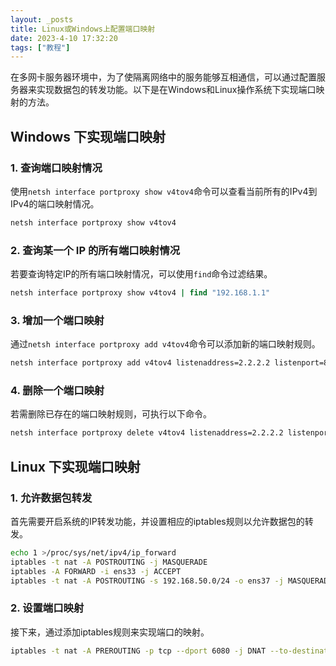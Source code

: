 ```yaml
---
layout: _posts
title: Linux或Windows上配置端口映射
date: 2023-4-10 17:32:20
tags: ["教程"]
---
```

在多网卡服务器环境中，为了使隔离网络中的服务能够互相通信，可以通过配置服务器来实现数据包的转发功能。以下是在Windows和Linux操作系统下实现端口映射的方法。

## Windows 下实现端口映射

### 1. 查询端口映射情况

使用`netsh interface portproxy show v4tov4`命令可以查看当前所有的IPv4到IPv4的端口映射情况。

```cmd
netsh interface portproxy show v4tov4
```

### 2. 查询某一个 IP 的所有端口映射情况

若要查询特定IP的所有端口映射情况，可以使用`find`命令过滤结果。

```cmd
netsh interface portproxy show v4tov4 | find "192.168.1.1"
```

### 3. 增加一个端口映射

通过`netsh interface portproxy add v4tov4`命令可以添加新的端口映射规则。

```cmd
netsh interface portproxy add v4tov4 listenaddress=2.2.2.2 listenport=8080 connectaddress=192.168.1.50 connectport=80
```

### 4. 删除一个端口映射

若需删除已存在的端口映射规则，可执行以下命令。

```cmd
netsh interface portproxy delete v4tov4 listenaddress=2.2.2.2 listenport=8080
```

## Linux 下实现端口映射

### 1. 允许数据包转发

首先需要开启系统的IP转发功能，并设置相应的iptables规则以允许数据包的转发。

```bash
echo 1 >/proc/sys/net/ipv4/ip_forward
iptables -t nat -A POSTROUTING -j MASQUERADE
iptables -A FORWARD -i ens33 -j ACCEPT
iptables -t nat -A POSTROUTING -s 192.168.50.0/24 -o ens37 -j MASQUERADE
```

### 2. 设置端口映射

接下来，通过添加iptables规则来实现端口的映射。

```bash
iptables -t nat -A PREROUTING -p tcp --dport 6080 -j DNAT --to-destination 10.0.0.100:6090
```